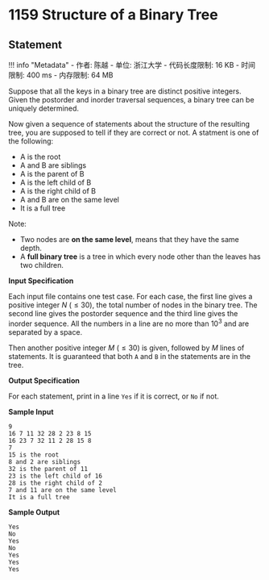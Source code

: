 
# 1159 Structure of a Binary Tree

## Statement

!!! info "Metadata"
    - 作者: 陈越
    - 单位: 浙江大学
    - 代码长度限制: 16 KB
    - 时间限制: 400 ms
    - 内存限制: 64 MB

Suppose that all the keys in a binary tree are distinct positive integers. Given the postorder and inorder traversal sequences, a binary tree can be uniquely determined.

Now given a sequence of statements about the structure of the resulting tree, you are supposed to tell if they are correct or not.  A statment is one of the following:

- A is the root
- A and B are siblings
- A is the parent of B
- A is the left child of B
- A is the right child of B
- A and B are on the same level
- It is a full tree

Note:

- Two nodes are **on the same level**, means that they have the same depth.
- A **full binary tree** is a tree in which every node other than the leaves has two children.

**Input Specification**

Each input file contains one test case. For each case, the first line gives a positive integer $N$ ($\le 30$), the total number of nodes in the binary tree. The second line gives the postorder sequence and the third line gives the inorder sequence. All the numbers in a line are no more than $10^3$ and are separated by a space.

Then another positive integer $M$ ($\le 30$) is given, followed by $M$ lines of statements.  It is guaranteed that both `A` and `B` in the statements are in the tree.

**Output Specification**

For each statement, print in a line `Yes` if it is correct, or `No` if not.

**Sample Input**
```plaintext
9
16 7 11 32 28 2 23 8 15
16 23 7 32 11 2 28 15 8
7
15 is the root
8 and 2 are siblings
32 is the parent of 11
23 is the left child of 16
28 is the right child of 2
7 and 11 are on the same level
It is a full tree
```

**Sample Output**
```plaintext
Yes
No
Yes
No
Yes
Yes
Yes
```

